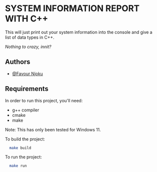 
# SYSTEM INFORMATION REPORT WITH C++

This will just print out your system information into the console and give a list of data types in C++.

*Nothing to crazy, innit?*

## Authors

- [@Favour Njoku](https://github.com/fvnju)

## Requirements

In order to run this project, you'll need:

- g++ compiler
- cmake
- make

Note: This has only been tested for Windows 11.

To build the project:

```bash
  make build
```

To run the project:

```bash
  make run
```
    